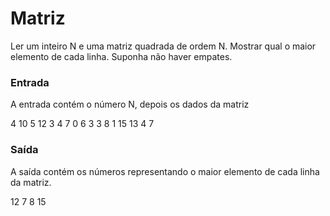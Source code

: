 # Matriz

Ler um inteiro N e uma matriz quadrada de ordem N. Mostrar qual o maior elemento de cada linha. Suponha não haver
empates.

### Entrada

A entrada contém o número N, depois os dados da matriz

4
10 5 12 3
4 7 0 6
3 3 8 1
15 13 4 7

### Saída

A saída contém os números representando o maior elemento de cada linha da matriz.

12
7
8
15

